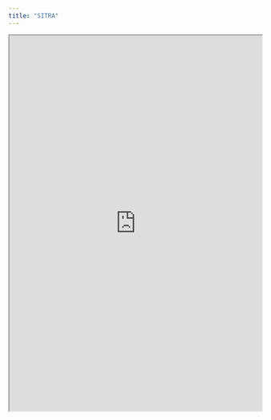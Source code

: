 ```yaml
---
title: "SITRA"
---
```



<iframe height="750" width="100%" src="https://ewelton.github.io/ktest/wiki.html#SITRA"></iframe>
